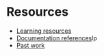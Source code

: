# Resources

- [Learning resources](learning-resources.md)
- [Documentation references](doc-references.md)lp
- [Past work](past-work.md)
